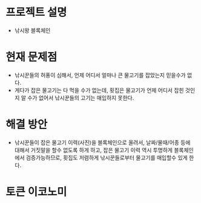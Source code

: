 
# 프로젝트 설명
* 낚시왕 블록체인

# 현재 문제점
* 낚시꾼들의 허풍이 심해서, 언제 어디서 얼마나 큰 물고기를 잡았는지 믿을수가 없다. 
* 게다가 잡은 물고기는 다 먹을 수가 없는데, 횟집은 물고기가 언제 어디서 잡힌 것인지 알 수가 없어서 낚시꾼들의 고기는 매입하지 못한다.

# 해결 방안
* 낚시꾼들이 잡은 물고기 이력(사진)을 블록체인으로 올려서, 날짜/물때/어종 등에 대해서 거짓말을 할수 없도록 하게 하고, 
잡은 물고기 이력 역시 투명하게 블록체인에서 검증가능하므로, 횟집도 저렴하게 낚시꾼들로부터 물고기를 매입할수 있게 한다.

# 토큰 이코노미

